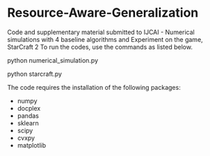 # Resource-Aware-Generalization
Code and supplementary material submitted to IJCAI - Numerical simulations with 4 baseline algorithms and Experiment on the game, StarCraft 2
To run the codes, use the commands as listed below.

python numerical_simulation.py

python starcraft.py

The code requires the installation of the following packages:
- numpy
- docplex
- pandas
- sklearn
- scipy
- cvxpy
- matplotlib

